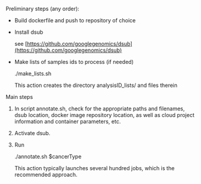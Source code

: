 Preliminary steps (any order):

* Build dockerfile and push to repository of choice

* Install dsub

  see [https://github.com/googlegenomics/dsub](https://github.com/googlegenomics/dsub)

* Make lists of samples ids to process (if needed)

   ./make_lists.sh

    This action creates the directory analysisID_lists/ and files therein



Main steps

1. In script annotate.sh, check for the appropriate paths and filenames, dsub location, docker image repository location, as well as cloud project information and container parameters, etc.

2. Activate dsub.

3. Run

   ./annotate.sh  $cancerType

   This action typically launches several hundred jobs, which is the recommended approach.
